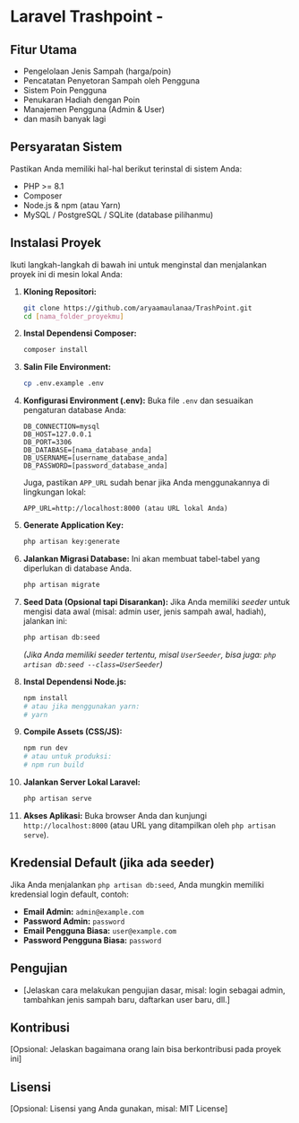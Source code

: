 # Laravel Trashpoint -

## Fitur Utama

* Pengelolaan Jenis Sampah (harga/poin)
* Pencatatan Penyetoran Sampah oleh Pengguna
* Sistem Poin Pengguna
* Penukaran Hadiah dengan Poin
* Manajemen Pengguna (Admin & User)
* dan masih banyak lagi

## Persyaratan Sistem

Pastikan Anda memiliki hal-hal berikut terinstal di sistem Anda:

* PHP >= 8.1
* Composer
* Node.js & npm (atau Yarn)
* MySQL / PostgreSQL / SQLite (database pilihanmu)

## Instalasi Proyek

Ikuti langkah-langkah di bawah ini untuk menginstal dan menjalankan proyek ini di mesin lokal Anda:

1.  **Kloning Repositori:**
    ```bash
    git clone https://github.com/aryaamaulanaa/TrashPoint.git
    cd [nama_folder_proyekmu]
    ```

2.  **Instal Dependensi Composer:**
    ```bash
    composer install
    ```

3.  **Salin File Environment:**
    ```bash
    cp .env.example .env
    ```

4.  **Konfigurasi Environment (.env):**
    Buka file `.env` dan sesuaikan pengaturan database Anda:
    ```
    DB_CONNECTION=mysql
    DB_HOST=127.0.0.1
    DB_PORT=3306
    DB_DATABASE=[nama_database_anda]
    DB_USERNAME=[username_database_anda]
    DB_PASSWORD=[password_database_anda]
    ```
    Juga, pastikan `APP_URL` sudah benar jika Anda menggunakannya di lingkungan lokal:
    ```
    APP_URL=http://localhost:8000 (atau URL lokal Anda)
    ```

5.  **Generate Application Key:**
    ```bash
    php artisan key:generate
    ```

6.  **Jalankan Migrasi Database:**
    Ini akan membuat tabel-tabel yang diperlukan di database Anda.
    ```bash
    php artisan migrate
    ```

7.  **Seed Data (Opsional tapi Disarankan):**
    Jika Anda memiliki *seeder* untuk mengisi data awal (misal: admin user, jenis sampah awal, hadiah), jalankan ini:
    ```bash
    php artisan db:seed
    ```
    *(Jika Anda memiliki seeder tertentu, misal `UserSeeder`, bisa juga: `php artisan db:seed --class=UserSeeder`)*

8.  **Instal Dependensi Node.js:**
    ```bash
    npm install
    # atau jika menggunakan yarn:
    # yarn
    ```

9.  **Compile Assets (CSS/JS):**
    ```bash
    npm run dev
    # atau untuk produksi:
    # npm run build
    ```

10. **Jalankan Server Lokal Laravel:**
    ```bash
    php artisan serve
    ```

11. **Akses Aplikasi:**
    Buka browser Anda dan kunjungi `http://localhost:8000` (atau URL yang ditampilkan oleh `php artisan serve`).

## Kredensial Default (jika ada seeder)

Jika Anda menjalankan `php artisan db:seed`, Anda mungkin memiliki kredensial login default, contoh:
* **Email Admin:** `admin@example.com`
* **Password Admin:** `password`
* **Email Pengguna Biasa:** `user@example.com`
* **Password Pengguna Biasa:** `password`

## Pengujian

* [Jelaskan cara melakukan pengujian dasar, misal: login sebagai admin, tambahkan jenis sampah baru, daftarkan user baru, dll.]

## Kontribusi

[Opsional: Jelaskan bagaimana orang lain bisa berkontribusi pada proyek ini]

## Lisensi

[Opsional: Lisensi yang Anda gunakan, misal: MIT License]
